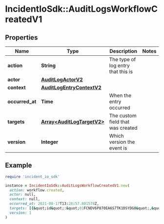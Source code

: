# IncidentIoSdk::AuditLogsWorkflowCreatedV1

## Properties

| Name | Type | Description | Notes |
| ---- | ---- | ----------- | ----- |
| **action** | **String** | The type of log entry that this is |  |
| **actor** | [**AuditLogActorV2**](AuditLogActorV2.md) |  |  |
| **context** | [**AuditLogEntryContextV2**](AuditLogEntryContextV2.md) |  |  |
| **occurred_at** | **Time** | When the entry occurred |  |
| **targets** | [**Array&lt;AuditLogTargetV2&gt;**](AuditLogTargetV2.md) | The custom field that was created |  |
| **version** | **Integer** | Which version the event is |  |

## Example

```ruby
require 'incident_io_sdk'

instance = IncidentIoSdk::AuditLogsWorkflowCreatedV1.new(
  action: workflow.created,
  actor: null,
  context: null,
  occurred_at: 2021-08-17T13:28:57.801578Z,
  targets: [{&quot;id&quot;:&quot;01FCNDV6P870EA6S7TK1DSYDG0&quot;,&quot;name&quot;:&quot;Nudge to write a postmortem&quot;,&quot;type&quot;:&quot;workflow&quot;}],
  version: 1
)
```


